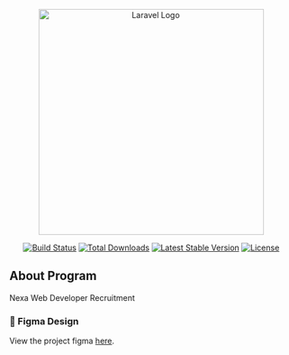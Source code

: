 <p align="center"><a href="https://laravel.com" target="_blank"><img src="https://raw.githubusercontent.com/laravel/art/master/logo-lockup/5%20SVG/2%20CMYK/1%20Full%20Color/laravel-logolockup-cmyk-red.svg" width="400" alt="Laravel Logo"></a></p>

<p align="center">
<a href="https://github.com/laravel/framework/actions"><img src="https://github.com/laravel/framework/workflows/tests/badge.svg" alt="Build Status"></a>
<a href="https://packagist.org/packages/laravel/framework"><img src="https://img.shields.io/packagist/dt/laravel/framework" alt="Total Downloads"></a>
<a href="https://packagist.org/packages/laravel/framework"><img src="https://img.shields.io/packagist/v/laravel/framework" alt="Latest Stable Version"></a>
<a href="https://packagist.org/packages/laravel/framework"><img src="https://img.shields.io/packagist/l/laravel/framework" alt="License"></a>
</p>

## About Program

Nexa Web Developer Recruitment

### 📱 Figma Design

View the project figma [here]([https://whimsical.com/website-developer-2024-B2GW7qAuxvV6ataQoEXKwH](https://www.figma.com/proto/tBuWH3yXnHf88ZH1vSL0TX/Sriboga-Flour-Mill?node-id=6-6&t=XCoEUqi8VZ8sLqMB-1&scaling=contain&content-scaling=fixed)).
